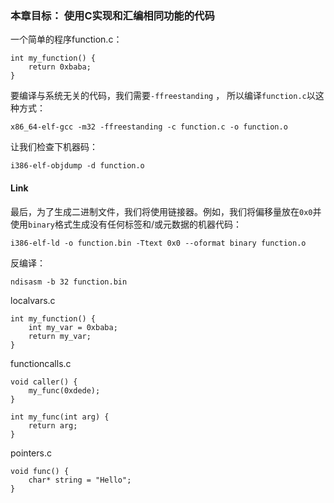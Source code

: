 ### 本章目标： 使用C实现和汇编相同功能的代码


一个简单的程序function.c：

```
int my_function() {
    return 0xbaba;
}
```

要编译与系统无关的代码，我们需要`-ffreestanding` ， 所以编译`function.c`以这种方式：

```
x86_64-elf-gcc -m32 -ffreestanding -c function.c -o function.o
```

让我们检查下机器码：

```
i386-elf-objdump -d function.o
```

#### Link

最后，为了生成二进制文件，我们将使用链接器。例如，我们将偏移量放在`0x0`并使用`binary`格式生成没有任何标签和/或元数据的机器代码：

```
i386-elf-ld -o function.bin -Ttext 0x0 --oformat binary function.o
```

反编译：

```
ndisasm -b 32 function.bin
```


localvars.c

```
int my_function() {
    int my_var = 0xbaba;
    return my_var;
}
```

functioncalls.c

```
void caller() {
    my_func(0xdede);
}

int my_func(int arg) {
    return arg;
}
```

pointers.c

```
void func() {
    char* string = "Hello";
}
```
